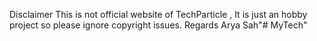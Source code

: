Disclaimer This is not official website of TechParticle ,
It is just an hobby project so please ignore copyright issues.
Regards Arya Sah"# MyTech" 
